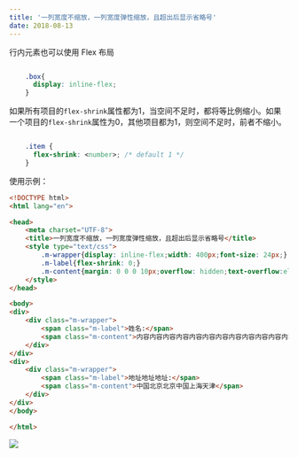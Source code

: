 ```yaml
---
title: '一列宽度不缩放，一列宽度弹性缩放，且超出后显示省略号'
date: 2018-08-13
---   
```

行内元素也可以使用 Flex 布局

```css

    .box{
      display: inline-flex;
    }
```

如果所有项目的`flex-shrink`属性都为1，当空间不足时，都将等比例缩小。如果一个项目的`flex-shrink`属性为0，其他项目都为1，则空间不足时，前者不缩小。

```css

    .item {
      flex-shrink: <number>; /* default 1 */
    }
```

使用示例：

```html
<!DOCTYPE html>
<html lang="en">

<head>
    <meta charset="UTF-8">
    <title>一列宽度不缩放，一列宽度弹性缩放，且超出后显示省略号</title>
    <style type="text/css">
        .m-wrapper{display: inline-flex;width: 400px;font-size: 24px;}
        .m-label{flex-shrink: 0;}
        .m-content{margin: 0 0 0 10px;overflow: hidden;text-overflow:ellipsis;white-space: nowrap;}
    </style>
</head>

<body>
<div>
    <div class="m-wrapper">
        <span class="m-label">姓名:</span>
        <span class="m-content">内容内容内容内容内容内容内容内容内容内容内容内容内容内容</span>  
    </div>
</div>
<div>
    <div class="m-wrapper">
        <span class="m-label">地址地址地址:</span>
        <span class="m-content">中国北京北京中国上海天津</span>    
    </div>
</div>
</body>

</html>
```

![](https://img-blog.csdn.net/20180813184552282?watermark/2/text/aHR0cHM6Ly9ibG9nLmNzZG4ubmV0L3h1dG9uZ2Jhbw/font/5a6L5L2T/fontsize/400/fill/I0JBQkFCMA/dissolve/70)